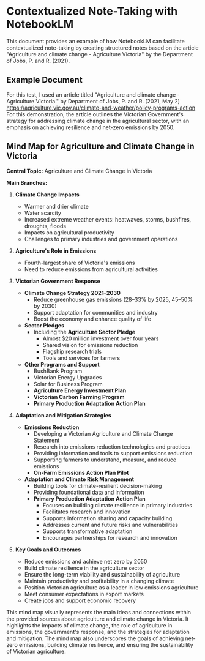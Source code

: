 # Contextualized Note-Taking with NotebookLM

This document provides an example of how NotebookLM can facilitate contextualized note-taking by creating structured notes based on the article "Agriculture and climate change - Agriculture Victoria" by the Department of Jobs, P. and R. (2021).

## Example Document

For this test, I used an article titled "Agriculture and climate change - Agriculture Victoria." by Department of Jobs, P. and R. (2021, May 2) https://agriculture.vic.gov.au/climate-and-weather/policy-programs-action ‌
For this demonstration, the article outlines the Victorian Government's strategy for addressing climate change in the agricultural sector, with an emphasis on achieving resilience and net-zero emissions by 2050.

## Mind Map for Agriculture and Climate Change in Victoria

**Central Topic:** Agriculture and Climate Change in Victoria

**Main Branches:**

1.  **Climate Change Impacts**
    *   Warmer and drier climate
    *   Water scarcity
    *   Increased extreme weather events: heatwaves, storms, bushfires, droughts, floods
    *   Impacts on agricultural productivity
    *   Challenges to primary industries and government operations

2.  **Agriculture's Role in Emissions**
    *   Fourth-largest share of Victoria's emissions
    *   Need to reduce emissions from agricultural activities

3.  **Victorian Government Response**
    *   **Climate Change Strategy 2021–2030**
        *   Reduce greenhouse gas emissions (28–33% by 2025, 45–50% by 2030)
        *   Support adaptation for communities and industry
        *   Boost the economy and enhance quality of life
    *   **Sector Pledges**
        *   Including the **Agriculture Sector Pledge**
            *   Almost $20 million investment over four years
            *   Shared vision for emissions reduction
            *   Flagship research trials
            *   Tools and services for farmers
    *   **Other Programs and Support**
        *   BushBank Program
        *   Victorian Energy Upgrades
        *   Solar for Business Program
        *   **Agriculture Energy Investment Plan**
        *   **Victorian Carbon Farming Program**
        *   **Primary Production Adaptation Action Plan**

4.  **Adaptation and Mitigation Strategies**
    *   **Emissions Reduction**
        *   Developing a Victorian Agriculture and Climate Change Statement
        *   Research into emissions reduction technologies and practices
        *   Providing information and tools to support emissions reduction
        *   Supporting farmers to understand, measure, and reduce emissions
        *   **On-Farm Emissions Action Plan Pilot**
    *   **Adaptation and Climate Risk Management**
        *   Building tools for climate-resilient decision-making
        *   Providing foundational data and information
        *   **Primary Production Adaptation Action Plan**
            *   Focuses on building climate resilience in primary industries
            *   Facilitates research and innovation
            *   Supports information sharing and capacity building
            *   Addresses current and future risks and vulnerabilities
            *   Supports transformative adaptation
            *   Encourages partnerships for research and innovation

5.  **Key Goals and Outcomes**
    *   Reduce emissions and achieve net zero by 2050
    *   Build climate resilience in the agriculture sector
    *   Ensure the long-term viability and sustainability of agriculture
    *   Maintain productivity and profitability in a changing climate
    *   Position Victorian agriculture as a leader in low emissions agriculture
    *   Meet consumer expectations in export markets
    *   Create jobs and support economic recovery

This mind map visually represents the main ideas and connections within the provided sources about agriculture and climate change in Victoria. It highlights the impacts of climate change, the role of agriculture in emissions, the government's response, and the strategies for adaptation and mitigation. The mind map also underscores the goals of achieving net-zero emissions, building climate resilience, and ensuring the sustainability of Victorian agriculture.
